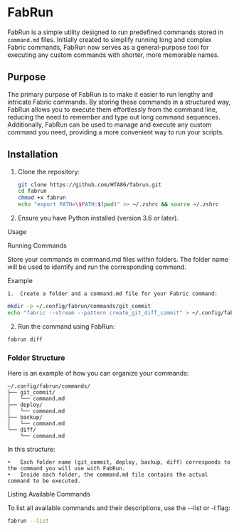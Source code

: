 # FabRun

FabRun is a simple utility designed to run predefined commands stored in `command.md` files. Initially created to simplify running long and complex Fabric commands, FabRun now serves as a general-purpose tool for executing any custom commands with shorter, more memorable names.

## Purpose

The primary purpose of FabRun is to make it easier to run lengthy and intricate Fabric commands. By storing these commands in a structured way, FabRun allows you to execute them effortlessly from the command line, reducing the need to remember and type out long command sequences. Additionally, FabRun can be used to manage and execute any custom command you need, providing a more convenient way to run your scripts.

## Installation

1. Clone the repository:
   ```sh
   git clone https://github.com/HTA86/fabrun.git
   cd fabrun
   chmod +x fabrun
   echo "export PATH=\$PATH:$(pwd)" >> ~/.zshrc && source ~/.zshrc
   ```

2.	Ensure you have Python installed (version 3.6 or later).

Usage

Running Commands

Store your commands in command.md files within folders. The folder name will be used to identify and run the corresponding command.

Example

	1.	Create a folder and a command.md file for your Fabric command:

```sh
mkdir -p ~/.config/fabrun/commands/git_commit
echo "fabric --stream --pattern create_git_diff_commit" > ~/.config/fabrun/commands/git_commit/command.md
```

2.	Run the command using FabRun:

```sh
fabrun diff
```

### Folder Structure

Here is an example of how you can organize your commands:
```
~/.config/fabrun/commands/
├── git_commit/
│   └── command.md
├── deploy/
│   └── command.md
├── backup/
│   └── command.md
└── diff/
    └── command.md
```

In this structure:

	•	Each folder name (git_commit, deploy, backup, diff) corresponds to the command you will use with FabRun.
	•	Inside each folder, the command.md file contains the actual command to be executed.

Listing Available Commands

To list all available commands and their descriptions, use the --list or -l flag:

```sh
fabrun --list
```
